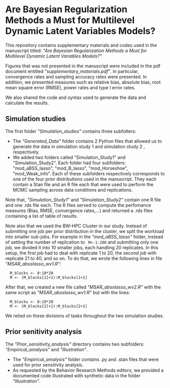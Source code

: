# Are Bayesian Regularization Methods a Must for Multilevel Dynamic Latent Variables Models?

This repository contains supplementary materials and codes used in the manuscript titled: _"Are Bayesian Regularization Methods a Must for Multilevel Dynamic Latent Variables Models?"_

Figures that was not presented in the manuscript were included in the pdf document entitled _"supplementary_materials.pdf"_.  In particular, convergence rates and sampling accuracy rates were presented. In addition, we presented measures such as relative bias, absolute bias, root mean square error (RMSE), power rates and type I error rates.

We also shared the code and syntax used to generate the data and calculate the results. 
 ## Simulation studies 
The first folder _"Simulation_studies"_ contains three subfolters: 
 - The _"Generated_Data"_ folder contains 2 Python files that allowed us to generate the data in simulation study 1 and simulation study 2 , respectively.
 - We added two folders called "Simulation_Study1" and "Simulation_Study2". Each folder had four subfolders: "mod_aBSS_lasso", "mod_B_lasso", "mod_Horseshoe", "mod_Weak_info". Each of these subfolders respectively corresponds to one of the four prior distributions used in the manuscript. They each contain a Stan file and an R file each that were used to perform the MCMC sampling across data conditions and replications.

Note that, _"Simulation_Study1"_ and _"Simulation_Study2"_ contain one R file and one .rds file each. The R files served to compute the perfomance measures (Bias, RMSE, convergence rates,...) and returned a .rds files containing a list of table of results.

Note also that we used the BW-HPC Cluster in our study. Instead of submitting one job per prior distribution in the cluster, we split the workload into smaller sub-jobs. For example in the _"mod_aBSS_lasso"_ folder, instead of setting the number of replication to ```
M<-1:200``` and submitting only one job, we divided it into 10 smaller jobs, each handling 20 replicates. In this setup, the first job had to deal with replicate 1 to 20, the second job with replicate 21 to 40, and so on. To do that, we wrote the following lines in file _"MSAR_absslasso_wv1.R"_:
```
  M_blocks <- 0:10*20
  M <- (M_blocks[1]+1):M_blocks[1+1] 
```
After that, we created a new file called _"MSAR_absslasso_wv2.R"_ with the same script as _"MSAR_absslasso_wv1.R"_ but with the lines:
```
  M_blocks <- 0:10*20
  M <- (M_blocks[2]+1):M_blocks[2+1] 
```
We relied on these divisions of tasks throughout the two simulation studies. 

## Prior senitivity analysis
The _"Prior_sensitivity_analysis"_ directory contains two subfolders: _"Empirical_amalysis"_ and _"Illustration"_. 
 - The _"Empirical_amalysis"_ folder  contains .py and .stan files that were used for prior sensitivity analysis.
 - As requested by the Behavior Research Methods editors, we provided a documented code illustrated with synthetic data in the folder _"Illustration"_.

 
